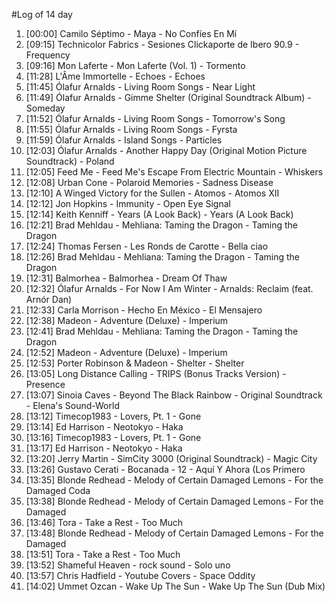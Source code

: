 #Log of 14 day

1. [00:00] Camilo Séptimo - Maya - No Confíes En Mí
1. [09:15] Technicolor Fabrics - Sesiones Clickaporte de Ibero 90.9 - Frequency
1. [09:16] Mon Laferte - Mon Laferte (Vol. 1) - Tormento
1. [11:28] L'Âme Immortelle - Echoes - Echoes
1. [11:45] Ólafur Arnalds - Living Room Songs - Near Light
1. [11:49] Ólafur Arnalds - Gimme Shelter (Original Soundtrack Album) - Someday
1. [11:52] Ólafur Arnalds - Living Room Songs - Tomorrow's Song
1. [11:55] Ólafur Arnalds - Living Room Songs - Fyrsta
1. [11:59] Ólafur Arnalds - Island Songs - Particles
1. [12:03] Ólafur Arnalds - Another Happy Day (Original Motion Picture Soundtrack) - Poland
1. [12:05] Feed Me - Feed Me's Escape From Electric Mountain - Whiskers
1. [12:08] Urban Cone - Polaroid Memories - Sadness Disease
1. [12:10] A Winged Victory for the Sullen - Atomos - Atomos XII
1. [12:12] Jon Hopkins - Immunity - Open Eye Signal
1. [12:14] Keith Kenniff - Years (A Look Back) - Years (A Look Back)
1. [12:21] Brad Mehldau - Mehliana: Taming the Dragon - Taming the Dragon
1. [12:24] Thomas Fersen - Les Ronds de Carotte - Bella ciao
1. [12:26] Brad Mehldau - Mehliana: Taming the Dragon - Taming the Dragon
1. [12:31] Balmorhea - Balmorhea - Dream Of Thaw
1. [12:32] Ólafur Arnalds - For Now I Am Winter - Arnalds: Reclaim (feat. Arnór Dan)
1. [12:33] Carla Morrison - Hecho En México - El Mensajero
1. [12:38] Madeon - Adventure (Deluxe) - Imperium
1. [12:41] Brad Mehldau - Mehliana: Taming the Dragon - Taming the Dragon
1. [12:52] Madeon - Adventure (Deluxe) - Imperium
1. [12:53] Porter Robinson & Madeon - Shelter - Shelter
1. [13:05] Long Distance Calling - TRIPS (Bonus Tracks Version) - Presence
1. [13:07] Sinoia Caves - Beyond The Black Rainbow - Original Soundtrack - Elena's Sound-World
1. [13:12] Timecop1983 - Lovers, Pt. 1 - Gone
1. [13:14] Ed Harrison - Neotokyo - Haka
1. [13:16] Timecop1983 - Lovers, Pt. 1 - Gone
1. [13:17] Ed Harrison - Neotokyo - Haka
1. [13:20] Jerry Martin - SimCity 3000 (Original Soundtrack) - Magic City
1. [13:26] Gustavo Cerati - Bocanada - 12 - Aquí Y Ahora (Los Primero
1. [13:35] Blonde Redhead - Melody of Certain Damaged Lemons - For the Damaged Coda
1. [13:38] Blonde Redhead - Melody of Certain Damaged Lemons - For the Damaged
1. [13:46] Tora - Take a Rest - Too Much
1. [13:48] Blonde Redhead - Melody of Certain Damaged Lemons - For the Damaged
1. [13:51] Tora - Take a Rest - Too Much
1. [13:52] Shameful Heaven - rock sound - Solo uno
1. [13:57] Chris Hadfield - Youtube Covers - Space Oddity
1. [14:02] Ummet Ozcan - Wake Up The Sun - Wake Up The Sun (Dub Mix)

